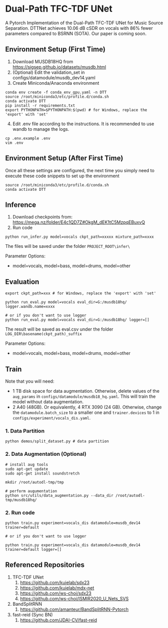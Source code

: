 # Dual-Path TFC-TDF UNet

A Pytorch Implementation of the Dual-Path TFC-TDF UNet for Music Source Separation. DTTNet achieves 10.06 dB cSDR on vocals with 86% fewer parameters compared to BSRNN (SOTA). Our paper is coming soon.



## Environment Setup (First Time)

1. Download MUSDB18HQ from https://sigsep.github.io/datasets/musdb.html
2. (Optional) Edit the validation_set in configs/datamodule/musdb_dev14.yaml
3. Create Miniconda/Anaconda environment

```
conda env create -f conda_env_gpu.yaml -n DTT
source /root/miniconda3/etc/profile.d/conda.sh
conda activate DTT
pip install -r requirements.txt
export PYTHONPATH=$PYTHONPATH:$(pwd) # for Windows, replace the 'export' with 'set'
```

4. Edit .env file according to the instructions. It is recommended to use wandb to manage the logs.

```
cp .env.example .env
vim .env
```



## Environment Setup (After First Time)

Once all these settings are configured, the next time you simply need to execute these code snippets to set up the environment

```
source /root/miniconda3/etc/profile.d/conda.sh
conda activate DTT
```



## Inference

1. Download checkpoints from: https://mega.nz/folder/E4c1QD7Z#OkgM_dEK1tC5MzpqEBuxvQ
2. Run code

```
python run_infer.py model=vocals ckpt_path=xxxxx mixture_path=xxxx
```

The files will be saved under the folder ```PROJECT_ROOT\infer\```



Parameter Options:

- model=vocals, model=bass, model=drums, model=other



## Evaluation

```
export ckpt_path=xxx # for Windows, replace the 'export' with 'set'

python run_eval.py model=vocals eval_dir=G:/musdb18hq/ logger.wandb.name=xxxx

# or if you don't want to use logger
python run_eval.py model=vocals eval_dir=G:/musdb18hq/ logger=[]
```

The result will be saved as eval.csv under the folder  ```LOG_DIR\basename(ckpt_path)_suffix```



Parameter Options:

- model=vocals, model=bass, model=drums, model=other



## Train

Note that you will need:

- 1 TB disk space for data augmentation. Otherwise, delete values of the ```aug_params``` in ```configs/datamodule/musdb18_hq.yaml```. This will train the model without data augmentation.
- 2 A40 (48GB). Or equivalently, 4 RTX 3090 (24 GB). Otherwise, change the ```datamodule.batch_size``` to a smaller one and ```trainer.devices``` to 1 in ```configs/experiment/vocals_dis.yaml```.

### 1. Data Partition 
```
python demos/split_dataset.py # data partition
```


### 2. Data Augmentation (Optional)

```
# install aug tools
sudo apt-get update
sudo apt-get install soundstretch

mkdir /root/autodl-tmp/tmp

# perform augumentation
python src/utils/data_augmentation.py --data_dir /root/autodl-tmp/musdb18hq/
```

### 2. Run code

```
python train.py experiment=vocals_dis datamodule=musdb_dev14 trainer=default

# or if you don't want to use logger

python train.py experiment=vocals_dis datamodule=musdb_dev14 trainer=default logger=[]
```



## Referenced Repositories

1. TFC-TDF UNet
   1. https://github.com/kuielab/sdx23
   2. https://github.com/kuielab/mdx-net
   3. https://github.com/ws-choi/sdx23
   4. https://github.com/ws-choi/ISMIR2020_U_Nets_SVS
2. BandSplitRNN
   1. https://github.com/amanteur/BandSplitRNN-Pytorch
3. fast-reid (Sync BN)
   1. https://github.com/JDAI-CV/fast-reid






